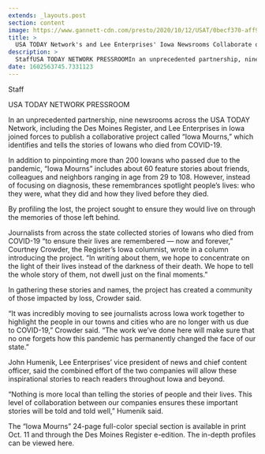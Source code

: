```yaml
--- 
extends: _layouts.post 
section: content 
image: https://www.gannett-cdn.com/presto/2020/10/12/USAT/0becf370-aff9-42d5-a2cc-7e2f0bec6171-Iowa_Mourns_Front_Page.png?crop=896,504,x0,y0&width=896&height=504&format=pjpg&auto=webp 
title: > 
  USA TODAY Network's and Lee Enterprises' Iowa Newsrooms Collaborate on “Iowa Mourns” Project to Tell the Stories of Iowans Lost to COVID-19 
description: > 
  StaffUSA TODAY NETWORK PRESSROOMIn an unprecedented partnership, nine newsrooms across the USA TODAY Network, including the Des Moines Register, and Lee Enterprises in Iowa joined forces to publish a collaborative project called “Iowa Mourns,” which identifies and tells the stories of Iowans who died from COVID-19.In addition to pinpointing more than 200 Iowans who passed due to the pandemic, “Iowa Mourns” includes about 60 feature stories about friends, colleagues and neighbors ranging in age from 29 to 108.By profiling the lost, the project sought to ensure they would live on through the memories of those left behind.This level of collaboration between our companies ensures these important stories will be told and told well,” Humenik said.The “Iowa Mourns” 24-page full-color special section is available in print Oct. 11 and through the Des Moines Register e-edition. 
date: 1602563745.7331123 
--- 
```

Staff

USA TODAY NETWORK PRESSROOM

In an unprecedented partnership, nine newsrooms across the USA TODAY Network, including the Des Moines Register, and Lee Enterprises in Iowa joined forces to publish a collaborative project called “Iowa Mourns,” which identifies and tells the stories of Iowans who died from COVID-19.

In addition to pinpointing more than 200 Iowans who passed due to the pandemic, “Iowa Mourns” includes about 60 feature stories about friends, colleagues and neighbors ranging in age from 29 to 108. However, instead of focusing on diagnosis, these remembrances spotlight people’s lives: who they were, what they did and how they lived before they died.

By profiling the lost, the project sought to ensure they would live on through the memories of those left behind.

Journalists from across the state collected stories of Iowans who died from COVID-19 “to ensure their lives are remembered — now and forever,” Courtney Crowder, the Register’s Iowa columnist, wrote in a column introducing the project. “In writing about them, we hope to concentrate on the light of their lives instead of the darkness of their death. We hope to tell the whole story of them, not dwell just on the final moments.”

In gathering these stories and names, the project has created a community of those impacted by loss, Crowder said.

“It was incredibly moving to see journalists across Iowa work together to highlight the people in our towns and cities who are no longer with us due to COVID-19,” Crowder said. “The work we’ve done here will make sure that no one forgets how this pandemic has permanently changed the face of our state.”

John Humenik, Lee Enterprises’ vice president of news and chief content officer, said the combined effort of the two companies will allow these inspirational stories to reach readers throughout Iowa and beyond.

“Nothing is more local than telling the stories of people and their lives. This level of collaboration between our companies ensures these important stories will be told and told well,” Humenik said.

The “Iowa Mourns” 24-page full-color special section is available in print Oct. 11 and through the Des Moines Register e-edition. The in-depth profiles can be viewed here.